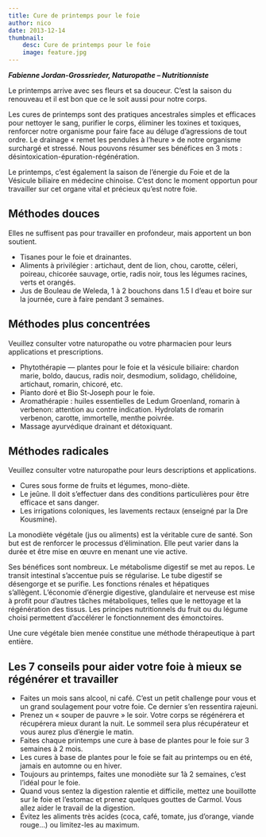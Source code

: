 ```yaml
---
title: Cure de printemps pour le foie
author: nico
date: 2013-12-14
thumbnail:
    desc: Cure de printemps pour le foie
    image: feature.jpg
---
```


**_Fabienne Jordan-Grossrieder, Naturopathe – Nutritionniste_**

Le printemps arrive avec ses fleurs et sa douceur. C’est la saison du renouveau et il est bon que ce le soit aussi pour notre corps.

Les cures de printemps sont des pratiques ancestrales simples et efficaces pour nettoyer le sang, purifier le corps, éliminer les toxines et toxiques, renforcer notre organisme pour faire face au déluge d’agressions de tout ordre. Le drainage « remet les pendules à l’heure » de notre organisme surchargé et stressé. Nous pouvons résumer ses bénéfices en 3 mots : désintoxication-épuration-régénération.

Le printemps, c’est également la saison de l’énergie du Foie et de la Vésicule biliaire en médecine chinoise. C’est donc le moment opportun pour travailler sur cet organe vital et précieux qu’est notre foie.

## Méthodes douces

Elles ne suffisent pas pour travailler en profondeur, mais apportent un bon soutient.

  * Tisanes pour le foie et drainantes.
  * Aliments à privilégier : artichaut, dent de lion, chou, carotte, céleri, poireau, chicorée sauvage, ortie, radis noir, tous les légumes racines, verts et orangés.
  * Jus de Bouleau de Weleda, 1 à 2 bouchons dans 1.5 l d’eau et boire sur la journée, cure à faire pendant 3 semaines.

## Méthodes plus concentrées

Veuillez consulter votre naturopathe ou votre pharmacien pour leurs applications et prescriptions.

  * Phytothérapie — plantes pour le foie et la vésicule biliaire: chardon marie, boldo, daucus, radis noir, desmodium, solidago, chélidoine, artichaut, romarin, chicoré, etc.
  * Pianto doré et Bio St-Joseph pour le foie.
  * Aromathérapie : huiles essentielles de Ledum Groenland, romarin à verbenon: attention au contre indication. Hydrolats de romarin verbenon, carotte, immortelle, menthe poivrée.
  * Massage ayurvédique drainant et détoxiquant.

## Méthodes radicales

Veuillez consulter votre naturopathe pour leurs descriptions et applications.

  * Cures sous forme de fruits et légumes, mono-diète.
  * Le jeûne. Il doit s’effectuer dans des conditions particulières pour être efficace et sans danger.
  * Les irrigations coloniques, les lavements rectaux (enseigné par la Dre Kousmine).

La monodiète végétale (jus ou aliments) est la véritable cure de santé. Son but est de renforcer le processus d’élimination. Elle peut varier dans la durée et être mise en œuvre en menant une vie active.

Ses bénéfices sont nombreux. Le métabolisme digestif se met au repos. Le transit intestinal s’accentue puis se régularise. Le tube digestif se désengorge et se purifie. Les fonctions rénales et hépatiques s’allègent. L’économie d’énergie digestive, glandulaire et nerveuse est mise à profit pour d’autres tâches métaboliques, telles que le nettoyage et la régénération des tissus. Les principes nutritionnels du fruit ou du légume choisi permettent d’accélérer le fonctionnement des émonctoires.

Une cure végétale bien menée constitue une méthode thérapeutique à part entière.

## Les 7 conseils pour aider votre foie à mieux se régénérer et travailler

  * Faites un mois sans alcool, ni café. C’est un petit challenge pour vous et un grand soulagement pour votre foie. Ce dernier s’en ressentira rajeuni.
  * Prenez un « souper de pauvre » le soir. Votre corps se régénérera et récupérera mieux durant la nuit. Le sommeil sera plus récupérateur et vous aurez plus d’énergie le matin.
  * Faites chaque printemps une cure à base de plantes pour le foie sur 3 semaines à 2 mois.
  * Les cures à base de plantes pour le foie se fait au printemps ou en été, jamais en automne ou en hiver.
  * Toujours au printemps, faites une monodiète sur 1à 2 semaines, c’est l’idéal pour le foie.
  * Quand vous sentez la digestion ralentie et difficile, mettez une bouillotte sur le foie et l’estomac et prenez quelques gouttes de Carmol. Vous allez aider le travail de la digestion.
  * Évitez les aliments très acides (coca, café, tomate, jus d’orange, viande rouge…) ou limitez-les au maximum.
